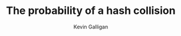 ---
title: "The probability of a hash collision"
author: Kevin Galligan
authorWebsite: https://kevingal.com/blog.html
resourceUrl: https://kevingal.com/blog/collisions.html
pubDatetime: 2022-01-15T00:00:00Z
tags:
  - probability
  - hashing
description:
  "Exploring the math behind hash collisions."
---